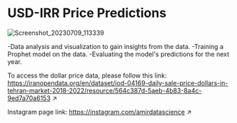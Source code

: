 # USD-IRR Price Predictions

![Screenshot_20230709_113339](https://github.com/amireol/Dollar-Price-Predictions/assets/77222912/ace1cc88-cab5-45b1-993a-4168c14ad64d)

-Data analysis and visualization to gain insights from the data.
-Training a Prophet model on the data.
-Evaluating the model's predictions for the next year.

To access the dollar price data, please follow this link: https://iranopendata.org/en/dataset/iod-04169-daily-sale-price-dollars-in-tehran-market-2018-2022/resource/564c387d-5aeb-4b83-8a4c-9ed7a70a6153 ↗

Instagram page link: https://instagram.com/amirdatascience ↗    
